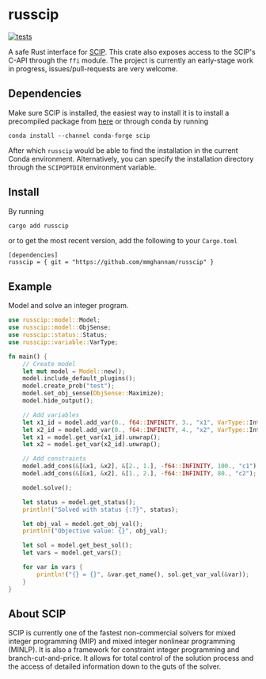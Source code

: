 # russcip
[![tests](https://github.com/mmghannam/russcip/actions/workflows/build_and_test.yml/badge.svg)](https://github.com/mmghannam/russcip/actions/workflows/build_and_test.yml)

A safe Rust interface for [SCIP](https://www.scipopt.org/index.php#download). This crate also exposes access to the SCIP's C-API through the `ffi` module. 
The project is currently an early-stage work in progress, issues/pull-requests are very welcome. 
## Dependencies 
Make sure SCIP is installed, the easiest way to install it is to install a precompiled package from [here](https://scipopt.org/index.php#download) or through conda by running
```
conda install --channel conda-forge scip
```
After which `russcip` would be able to find the installation in the current Conda environment. Alternatively, you can specify the installation directory through the `SCIPOPTDIR` environment variable. 

## Install
By running
```bash
cargo add russcip
```
or to get the most recent version, add the following to your `Cargo.toml`
```
[dependencies]
russcip = { git = "https://github.com/mmghannam/russcip" }
```

## Example
Model and solve an integer program.
```rust
use russcip::model::Model;
use russcip::model::ObjSense;
use russcip::status::Status;
use russcip::variable::VarType;

fn main() {
    // Create model
    let mut model = Model::new();
    model.include_default_plugins();
    model.create_prob("test");
    model.set_obj_sense(ObjSense::Maximize);
    model.hide_output();

    // Add variables
    let x1_id = model.add_var(0., f64::INFINITY, 3., "x1", VarType::Integer);
    let x2_id = model.add_var(0., f64::INFINITY, 4., "x2", VarType::Integer);
    let x1 = model.get_var(x1_id).unwrap();
    let x2 = model.get_var(x2_id).unwrap();

    // Add constraints
    model.add_cons(&[&x1, &x2], &[2., 1.], -f64::INFINITY, 100., "c1");
    model.add_cons(&[&x1, &x2], &[1., 2.], -f64::INFINITY, 80., "c2");

    model.solve();

    let status = model.get_status();
    println!("Solved with status {:?}", status);

    let obj_val = model.get_obj_val();
    println!("Objective value: {}", obj_val);

    let sol = model.get_best_sol();
    let vars = model.get_vars();

    for var in vars {
        println!("{} = {}", &var.get_name(), sol.get_var_val(&var));
    }
}

```

## About SCIP

SCIP is currently one of the fastest non-commercial solvers for mixed integer programming (MIP) and mixed integer nonlinear programming (MINLP). It is also a framework for constraint integer programming and branch-cut-and-price. It allows for total control of the solution process and the access of detailed information down to the guts of the solver.

